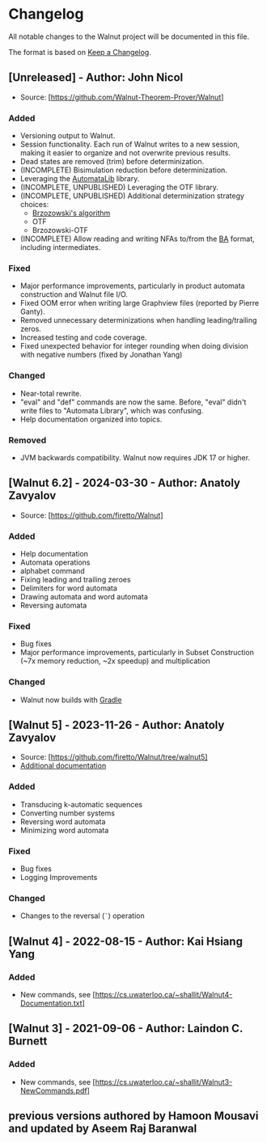 # Changelog

All notable changes to the Walnut project will be documented in this file.

The format is based on [Keep a Changelog](https://keepachangelog.com/en/1.1.0/).

## [Unreleased] - Author: John Nicol

- Source: [https://github.com/Walnut-Theorem-Prover/Walnut]

### Added

- Versioning output to Walnut.
- Session functionality. Each run of Walnut writes to a new session, making it easier to organize and not overwrite previous results.
- Dead states are removed (trim) before determinization.
- (INCOMPLETE) Bisimulation reduction before determinization.
- Leveraging the [AutomataLib](https://github.com/LearnLib/automatalib) library.
- (INCOMPLETE, UNPUBLISHED) Leveraging the OTF library.
- (INCOMPLETE, UNPUBLISHED) Additional determinization strategy choices:
  * [Brzozowski's algorithm](https://en.wikipedia.org/wiki/DFA_minimization#Brzozowski's_algorithm)
  * OTF
  * Brzozowski-OTF
- (INCOMPLETE) Allow reading and writing NFAs to/from the [BA](https://languageinclusion.org/doku.php?id=tools) format, including intermediates.

### Fixed

- Major performance improvements, particularly in product automata construction and Walnut file I/O.
- Fixed OOM error when writing large Graphview files (reported by Pierre Ganty).
- Removed unnecessary determinizations when handling leading/trailing zeros.
- Increased testing and code coverage.
- Fixed unexpected behavior for integer rounding when doing division with negative numbers (fixed by Jonathan Yang)
        
### Changed

- Near-total rewrite.
- "eval" and "def" commands are now the same. Before, "eval" didn't write files to "Automata Library", which was confusing.
- Help documentation organized into topics.

### Removed

- JVM backwards compatibility. Walnut now requires JDK 17 or higher.

## [Walnut 6.2] - 2024-03-30 - Author: Anatoly Zavyalov

- Source: [https://github.com/firetto/Walnut]

### Added

- Help documentation
- Automata operations
- alphabet command
- Fixing leading and trailing zeroes
- Delimiters for word automata
- Drawing automata and word automata
- Reversing automata

### Fixed

- Bug fixes
- Major performance improvements, particularly in Subset Construction (~7x memory reduction, ~2x speedup) and multiplication

### Changed

- Walnut now builds with [Gradle](https://gradle.org/)

## [Walnut 5] - 2023-11-26 - Author: Anatoly Zavyalov

- Source: [https://github.com/firetto/Walnut/tree/walnut5]
- [Additional documentation](https://cs.uwaterloo.ca/~shallit/walnut-5-doc.txt)

### Added

- Transducing k-automatic sequences
- Converting number systems
- Reversing word automata
- Minimizing word automata

### Fixed

- Bug fixes
- Logging Improvements

### Changed

- Changes to the reversal (`` ` ``) operation

## [Walnut 4] - 2022-08-15 - Author: Kai Hsiang Yang

### Added

- New commands, see [https://cs.uwaterloo.ca/~shallit/Walnut4-Documentation.txt]

## [Walnut 3] - 2021-09-06 - Author: Laindon C. Burnett

### Added

- New commands, see [https://cs.uwaterloo.ca/~shallit/Walnut3-NewCommands.pdf]

## previous versions authored by Hamoon Mousavi and updated by Aseem Raj Baranwal
